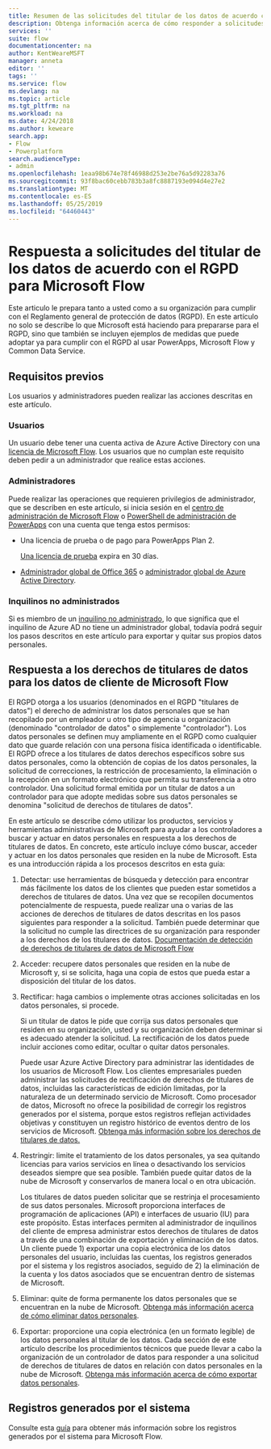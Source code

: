 ```yaml
---
title: Resumen de las solicitudes del titular de los datos de acuerdo con el RGPD | Microsoft Docs
description: Obtenga información acerca de cómo responder a solicitudes del titular de los datos de acuerdo con el RGPD para Microsoft Flow.
services: ''
suite: flow
documentationcenter: na
author: KentWeareMSFT
manager: anneta
editor: ''
tags: ''
ms.service: flow
ms.devlang: na
ms.topic: article
ms.tgt_pltfrm: na
ms.workload: na
ms.date: 4/24/2018
ms.author: keweare
search.app:
- Flow
- Powerplatform
search.audienceType:
- admin
ms.openlocfilehash: 1eaa98b674e78f46988d253e2be76a5d92283a76
ms.sourcegitcommit: 93f8bac60cebb783b3a8fc8887193e094d4e27e2
ms.translationtype: MT
ms.contentlocale: es-ES
ms.lasthandoff: 05/25/2019
ms.locfileid: "64460443"
---
```

# <a name="responding-to-gdpr-data-subject-requests-for-microsoft-flow"></a>Respuesta a solicitudes del titular de los datos de acuerdo con el RGPD para Microsoft Flow

Este articulo le prepara tanto a usted como a su organización para cumplir con el Reglamento general de protección de datos (RGPD). En este artículo no solo se describe lo que Microsoft está haciendo para prepararse para el RGPD, sino que también se incluyen ejemplos de medidas que puede adoptar ya para cumplir con el RGPD al usar PowerApps, Microsoft Flow y Common Data Service.

## <a name="prerequisites"></a>Requisitos previos

Los usuarios y administradores pueden realizar las acciones descritas en este artículo.

### <a name="users"></a>Usuarios

Un usuario debe tener una cuenta activa de Azure Active Directory con una [licencia de Microsoft Flow](https://preview.flow.microsoft.com/pricing/). Los usuarios que no cumplan este requisito deben pedir a un administrador que realice estas acciones.

### <a name="administrators"></a>Administradores

Puede realizar las operaciones que requieren privilegios de administrador, que se describen en este artículo, si inicia sesión en el [centro de administración de Microsoft Flow](https://admin.flow.microsoft.com/) o [PowerShell de administración de PowerApps](https://go.microsoft.com/fwlink/?linkid=871804) con una cuenta que tenga estos permisos:

- Una licencia de prueba o de pago para PowerApps Plan 2.

    [Una licencia de prueba](http://web.powerapps.com/trial) expira en 30 días.

- [Administrador global de Office 365](https://support.office.com/article/assign-admin-roles-in-office-365-for-business-eac4d046-1afd-4f1a-85fc-8219c79e1504) o [administrador global de Azure Active Directory](https://docs.microsoft.com/azure/active-directory/active-directory-assign-admin-roles-azure-portal).

### <a name="unmanaged-tenants"></a>Inquilinos no administrados
Si es miembro de un [inquilino no administrado](https://docs.microsoft.com/azure/active-directory/domains-admin-takeover), lo que significa que el inquilino de Azure AD no tiene un administrador global, todavía podrá seguir los pasos descritos en este artículo para exportar y quitar sus propios datos personales. 

## <a name="responding-to-dsrs-for-microsoft-flow-customer-data"></a>Respuesta a los derechos de titulares de datos para los datos de cliente de Microsoft Flow

El RGPD otorga a los usuarios (denominados en el RGPD "titulares de datos") el derecho de administrar los datos personales que se han recopilado por un empleador u otro tipo de agencia u organización (denominado "controlador de datos" o simplemente "controlador"). Los datos personales se definen muy ampliamente en el RGPD como cualquier dato que guarde relación con una persona física identificada o identificable. El RGPD ofrece a los titulares de datos derechos específicos sobre sus datos personales, como la obtención de copias de los datos personales, la solicitud de correcciones, la restricción de procesamiento, la eliminación o la recepción en un formato electrónico que permita su transferencia a otro controlador. Una solicitud formal emitida por un titular de datos a un controlador para que adopte medidas sobre sus datos personales se denomina "solicitud de derechos de titulares de datos".

En este artículo se describe cómo utilizar los productos, servicios y herramientas administrativas de Microsoft para ayudar a los controladores a buscar y actuar en datos personales en respuesta a los derechos de titulares de datos. En concreto, este artículo incluye cómo buscar, acceder y actuar en los datos personales que residen en la nube de Microsoft. Esta es una introducción rápida a los procesos descritos en esta guía:

1. Detectar: use herramientas de búsqueda y detección para encontrar más fácilmente los datos de los clientes que pueden estar sometidos a derechos de titulares de datos. Una vez que se recopilen documentos potencialmente de respuesta, puede realizar una o varias de las acciones de derechos de titulares de datos descritas en los pasos siguientes para responder a la solicitud. También puede determinar que la solicitud no cumple las directrices de su organización para responder a los derechos de los titulares de datos. [Documentación de detección de derechos de titulares de datos de Microsoft Flow](gdpr-dsr-discovery.md)

1. Acceder: recupere datos personales que residen en la nube de Microsoft y, si se solicita, haga una copia de estos que pueda estar a disposición del titular de los datos.

1. Rectificar: haga cambios o implemente otras acciones solicitadas en los datos personales, si procede.

    Si un titular de datos le pide que corrija sus datos personales que residen en su organización, usted y su organización deben determinar si es adecuado atender la solicitud.  La rectificación de los datos puede incluir acciones como editar, ocultar o quitar datos personales.

    Puede usar Azure Active Directory para administrar las identidades de los usuarios de Microsoft Flow. Los clientes empresariales pueden administrar las solicitudes de rectificación de derechos de titulares de datos, incluidas las características de edición limitadas, por la naturaleza de un determinado servicio de Microsoft.  Como procesador de datos, Microsoft no ofrece la posibilidad de corregir los registros generados por el sistema, porque estos registros reflejan actividades objetivas y constituyen un registro histórico de eventos dentro de los servicios de Microsoft.  [Obtenga más información sobre los derechos de titulares de datos.](https://docs.microsoft.com/microsoft-365/compliance/gdpr-dsr-azure)

1. Restringir: limite el tratamiento de los datos personales, ya sea quitando licencias para varios servicios en línea o desactivando los servicios deseados siempre que sea posible. También puede quitar datos de la nube de Microsoft y conservarlos de manera local o en otra ubicación.

    Los titulares de datos pueden solicitar que se restrinja el procesamiento de sus datos personales.  Microsoft proporciona interfaces de programación de aplicaciones (API) e interfaces de usuario (IU) para este propósito.  Estas interfaces permiten al administrador de inquilinos del cliente de empresa administrar estos derechos de titulares de datos a través de una combinación de exportación y eliminación de los datos. Un cliente puede 1) exportar una copia electrónica de los datos personales del usuario, incluidas las cuentas, los registros generados por el sistema y los registros asociados, seguido de 2) la eliminación de la cuenta y los datos asociados que se encuentran dentro de sistemas de Microsoft.

1. Eliminar: quite de forma permanente los datos personales que se encuentran en la nube de Microsoft. [Obtenga más información acerca de cómo eliminar datos personales](gdpr-dsr-delete.md).

1. Exportar: proporcione una copia electrónica (en un formato legible) de los datos personales al titular de los datos. Cada sección de este artículo describe los procedimientos técnicos que puede llevar a cabo la organización de un controlador de datos para responder a una solicitud de derechos de titulares de datos en relación con datos personales en la nube de Microsoft. [Obtenga más información acerca de cómo exportar datos personales](gdpr-dsr-export.md).

## <a name="system-generated-logs"></a>Registros generados por el sistema

Consulte esta [guía](https://docs.microsoft.com/powerapps/administrator/powerapps-gdpr-dsr-guide-systemlogs) para obtener más información sobre los registros generados por el sistema para Microsoft Flow.
